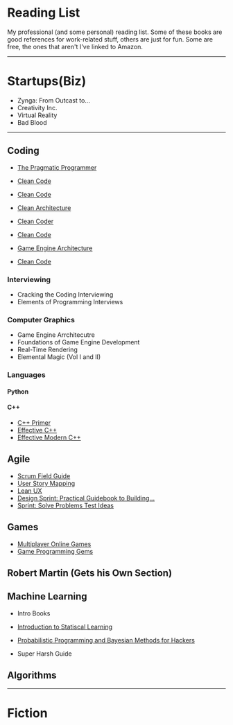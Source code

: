 # Reading List

My professional (and some personal) reading list. Some of these books are good references for work-related stuff,
others are just for fun. Some are free, the ones that aren't I've linked to Amazon.

---
# Startups(Biz)
- Zynga: From Outcast to...
- Creativity Inc.
- Virtual Reality
- Bad Blood

---
## Coding
- [The Pragmatic Programmer](https://www.amazon.com/Pragmatic-Programmer-Journeyman-Master/dp/020161622X/ref=sr_1_1?ie=UTF8&qid=1549564633&sr=8-1&keywords=the+pragmatic+programmer)
- [Clean Code](https://www.amazon.com/gp/product/0132350882/ref=dbs_a_def_rwt_hsch_vapi_taft_p1_i0)

- [Clean Code](https://www.amazon.com/gp/product/0132350882/ref=dbs_a_def_rwt_hsch_vapi_taft_p1_i0)

- [Clean Architecture](https://www.amazon.com/gp/product/0134494164/ref=dbs_a_def_rwt_hsch_vapi_taft_p1_i1)

- [Clean Coder](https://www.amazon.com/gp/product/0137081073/ref=dbs_a_def_rwt_hsch_vapi_taft_p1_i2)

- [Clean Code](https://www.amazon.com/gp/product/0132350882/ref=dbs_a_def_rwt_hsch_vapi_taft_p1_i0)

- [Game Engine Architecture](https://www.amazon.com/Engine-Architecture-Third-Jason-Gregory/dp/1138035459/ref=dp_ob_title_bk)

- [Clean Code](https://www.amazon.com/gp/product/0132350882/ref=dbs_a_def_rwt_hsch_vapi_taft_p1_i0)
### Interviewing
- Cracking the Coding Interviewing
- Elements of Programming Interviews

### Computer Graphics
- Game Engine Arrchitecutre
- Foundations of Game Engine Development
- Real-Time Rendering
- Elemental Magic (Vol I and II)

### Languages
#### Python
#### C++
- [C++ Primer](https://www.amazon.com/Primer-5th-Stanley-B-Lippman/dp/0321714113)
- [Effective C++](https://www.amazon.com/Effective-Specific-Improve-Programs-Designs/dp/0321334876/ref=pd_bxgy_img_3/136-3043400-5095605?_encoding=UTF8&pd_rd_i=0321334876&pd_rd_r=37d14678-3f0c-11e9-9c0b-cb09ebcd933f&pd_rd_w=30V1T&pd_rd_wg=HYzXQ&pf_rd_p=6725dbd6-9917-451d-beba-16af7874e407&pf_rd_r=40ZPQWPZH264NPX8XFZE&psc=1&refRID=40ZPQWPZH264NPX8XFZE)
- [Effective Modern C++](https://www.amazon.com/Effective-Modern-Specific-Ways-Improve/dp/1491903996/ref=pd_bxgy_img_2/136-3043400-5095605?_encoding=UTF8&pd_rd_i=1491903996&pd_rd_r=37d14678-3f0c-11e9-9c0b-cb09ebcd933f&pd_rd_w=30V1T&pd_rd_wg=HYzXQ&pf_rd_p=6725dbd6-9917-451d-beba-16af7874e407&pf_rd_r=40ZPQWPZH264NPX8XFZE&psc=1&refRID=40ZPQWPZH264NPX8XFZE)

## Agile
-  [Scrum Field Guide](https://www.amazon.com/Scrum-Field-Guide-Addison-Wesley-Signature/dp/0133853624/ref=sr_1_1?ie=UTF8&qid=1548955688&sr=8-1&keywords=scrum+field+guide)
- [User Story Mapping](https://www.amazon.com/gp/product/1491904909/ref=ox_sc_act_title_1?smid=ATVPDKIKX0DER&psc=1)
- [Lean UX]( https://www.amazon.com/Lean-UX-Designing-Great-Products/dp/1491953608/ref=sr_1_1?ie=UTF8&qid=1550262288&sr=8-1&keywords=Lean+UX%3A+Designing+Great+Products+with+Agile+Teams)
- [Design Sprint: Practical Guidebook to Building...](https://www.amazon.com/Design-Sprint-Practical-Guidebook-Building/dp/1491923172/ref=sr_1_1?ie=UTF8&qid=1550262308&sr=8-1&keywords=Design+Sprint%3A+A+Practical+Guidebook+for+Building+Great+Digital+Products)
- [Sprint: Solve Problems Test Ideas](https://www.amazon.com/Sprint-Solve-Problems-Test-Ideas/dp/0593076117/ref=tmm_pap_swatch_0?_encoding=UTF8&qid=1550262331&sr=8-1)

## Games
- [Multiplayer Online Games](	https://www.amazon.com/Development-Deployment-Multiplayer-Online-Games/dp/3903213055/ref=sr_1_sc_1?ie=UTF8&qid=1548957331&sr=8-1-spell&keywords=Multiplayer+gamed+developmetn)
- [Game Programming Gems](https://www.amazon.com/s/ref=nb_sb_noss_2?url=search-alias%3Daps&field-keywords=GAME+PROGRAMMING+GEMS)
## Robert Martin (Gets his Own Section)

## Machine Learning
- Intro Books
- [Introduction to Statiscal Learning](http://www-bcf.usc.edu/~gareth/ISL/)
- [Probabilistic Programming and 
Bayesian Methods for Hackers ](https://nbviewer.jupyter.org/github/CamDavidsonPilon/Probabilistic-Programming-and-Bayesian-Methods-for-Hackers/blob/master/Prologue/Prologue.ipynb)

- Super Harsh Guide
## Algorithms
---
# Fiction
